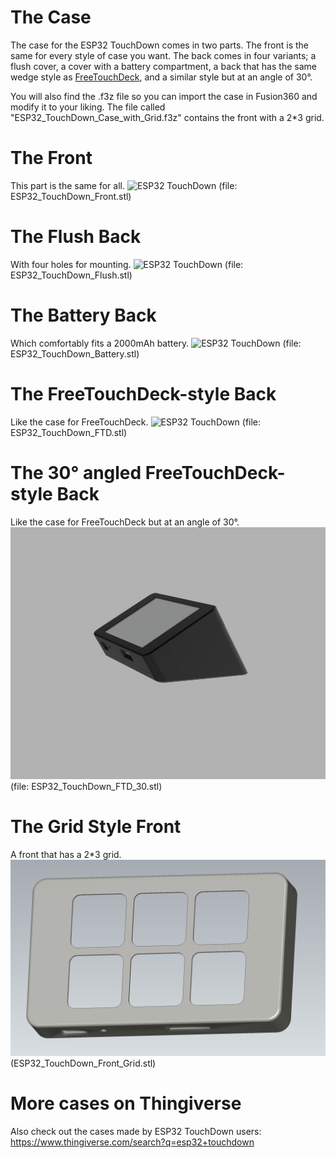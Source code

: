 # The Case

The case for the ESP32 TouchDown comes in two parts. The front is the same for every style of case you want. The back comes in four variants; a flush cover, a cover with a battery compartment, a back that has the same wedge style as [FreeTouchDeck](https://github.com/DustinWatts/FreeTouchDeck), and a similar style but at an angle of 30°.

You will also find the .f3z file so you can import the case in Fusion360 and modify it to your liking. 
The file called "ESP32_TouchDown_Case_with_Grid.f3z" contains the front with a 2*3 grid.

# The Front
This part is the same for all.
![ESP32 TouchDown](http://www.dustinwatts.nl/ESP32-TouchDown/docs/ESP32_TouchDown_Case.png)
(file: ESP32_TouchDown_Front.stl)
# The Flush Back
With four holes for mounting.
![ESP32 TouchDown](http://www.dustinwatts.nl/ESP32-TouchDown/docs/ESP32_TouchDown_Case_Flush.png)
(file: ESP32_TouchDown_Flush.stl)
# The Battery Back
Which comfortably fits a 2000mAh battery.
![ESP32 TouchDown](http://www.dustinwatts.nl/ESP32-TouchDown/docs/ESP32_TouchDown_Case_with_Battery.png)
(file: ESP32_TouchDown_Battery.stl)
# The FreeTouchDeck-style Back
Like the case for FreeTouchDeck.
![ESP32 TouchDown](http://www.dustinwatts.nl/ESP32-TouchDown/docs/ESP32_TouchDown_Case_FTD.png)
(file: ESP32_TouchDown_FTD.stl)
# The 30° angled FreeTouchDeck-style Back
Like the case for FreeTouchDeck but at an angle of 30°.
![ESP32 TouchDown](../Images/ESP32_TouchDown_Case_FTD_30.png)
(file: ESP32_TouchDown_FTD_30.stl)
# The Grid Style Front
A front that has a 2*3 grid.
![ESP32 TouchDown](../Images/ESP32_TouchDown_Case_Front_Grid.png)
(ESP32_TouchDown_Front_Grid.stl)
# More cases on Thingiverse

Also check out the cases made by ESP32 TouchDown users:  https://www.thingiverse.com/search?q=esp32+touchdown

